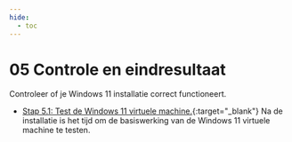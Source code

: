 ```yaml
---
hide:
  - toc
---
```


# 05 Controle en eindresultaat

Controleer of je Windows 11 installatie correct functioneert.

- [Stap 5.1: Test de Windows 11 virtuele machine.](../../howtos/test-windows11-vm-virtualbox/index.md){:target="_blank"} 
Na de installatie is het tijd om de basiswerking van de Windows 11 virtuele machine te testen.

